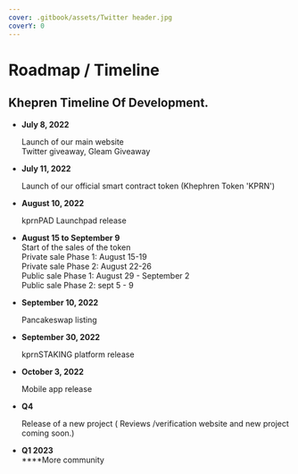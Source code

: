 ```yaml
---
cover: .gitbook/assets/Twitter header.jpg
coverY: 0
---
```


# Roadmap / Timeline

## K**hepren Timeline Of Development.**

*   **July 8, 2022**

    Launch of our main website\
    Twitter giveaway, Gleam Giveaway
*   **July 11, 2022**

    Launch of our official smart contract token (Khephren Token 'KPRN')
*   **August 10, 2022**

    kprnPAD Launchpad release
* **August 15 to September 9**\
  Start of the sales of the token \
  Private sale Phase 1: August 15-19\
  Private sale Phase 2: August 22-26\
  Public sale Phase 1: August 29 - September 2\
  Public sale Phase 2: sept 5 - 9
*   **September  10, 2022**

    Pancakeswap listing
*   **September 30, 2022**

    kprnSTAKING platform release
*   **October 3, 2022**

    Mobile app release
*   &#x20;**Q4**

    Release of a new project ( Reviews /verification website and new project coming soon.)
* **Q1 2023**\
  ****More community
